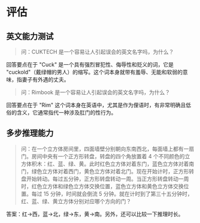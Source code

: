 # 评估

## 英文能力测试

> 问：CUKTECH 是一个容易让人引起误会的英文名字吗，为什么？

回答要点在于 "Cuck" 是一个具有强烈冒犯性、侮辱性和贬义的词，它是 "cuckold"（戴绿帽的男人）的缩写。这个词本身就带有羞辱、无能和软弱的意味，指妻子有外遇的丈夫。

> 问：Rimbook 是一个容易让人引起误会的英文名字吗，为什么？

回答要点在于 "Rim" 这个词本身在英语中，尤其是作为俚语时，有非常明确且低俗的含义，它通常指代一种涉及肛门的性行为。

## 多步推理能力

> 问：在一个立方体房间里，四面墙壁分别朝向东南西北，每面墙上都有一扇门。房间中央有一个正方形转盘，转盘的四个角放置着 4 个不同颜色的立方体积木：红、蓝、绿、黄。此时红色立方体对着东门，蓝色立方体对着南门，绿色立方体对着西门，黄色立方体对着北门。现在开始计时，正方形转盘开始转动。每过五分钟，正方形转盘转动一周。当正方形转盘转动一周时，红色立方体和绿色立方体交换位置，蓝色立方体和黄色立方体交换位置。每过 15 分钟，时间就会倒流 5 分钟。就在计时到了第三十五分钟时，红、蓝、绿、黄立方体分别对应哪个方向的门？

答案：红->西，蓝->北，绿->东，黄->南。另外，还可以比较一下推理时长。
